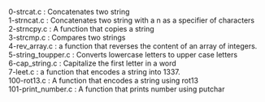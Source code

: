 0-strcat.c : Concatenates two string <br/>
1-strncat.c : Concatenates two string with a n as a specifier of characters <br/>
2-strncpy.c : A function that copies a string <br/>
3-strcmp.c : Compares two strings <br/>
4-rev_array.c : a function that reverses the content of an array of integers. <br/>
5-string_toupper.c : Converts lowercase letters to upper case letters <br/>
6-cap_string.c : Capitalize the first letter in a word <br/>
7-leet.c : a function that encodes a string into 1337. <br/>
100-rot13.c : A function that encodes a string using rot13 <br/>
101-print_number.c : A function that prints number using putchar <br/>
